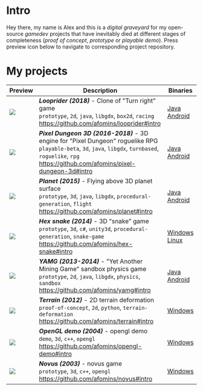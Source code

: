 # Intro
Hey there, my name is Alex and this is a *digital graveyard* for my open-source *gamedev* projects that have inevitably died at different stages of completeness 
(*proof of concept*, *prototype* or *playable demo*). Press preview icon below to navigate to corresponding project repository.

# My projects
| Preview | Description | Binaries|
| --|--|--|
| [<img src="https://github.com/afomins/main/blob/master/data/looprider.gif">](https://github.com/afomins/looprider#intro) | ***Looprider (2018)*** - Clone of "Turn right" game<br/>`prototype`, `2d`, `java`, `libgdx`, `box2d`, `racing`<br/>https://github.com/afomins/looprider#intro| [Java](https://github.com/afomins/looprider/releases/download/v0.4.0/looprider.v0.4.0.jar)</br>[Android](https://github.com/afomins/looprider/releases/download/v0.4.0/looprider.v0.4.0.apk)|
| [<img src="https://github.com/afomins/main/blob/master/data/pd3d.gif">](https://github.com/afomins/pixel-dungeon-3d#intro) | ***Pixel Dungeon 3D (2016-2018)*** - 3D engine for "Pixel Dungeon" roguelike RPG<br/>`playable-beta`, `3d`, `java`, `libgdx`, `turnbased`, `roguelike`, `rpg`<br/>https://github.com/afomins/pixel-dungeon-3d#intro| [Java](https://github.com/afomins/pixel-dungeon-3d/releases/download/v0.2.8/pd3d-v0.2.8.jar)</br>[Android](https://github.com/afomins/pixel-dungeon-3d/releases/download/v0.2.8/pd3d-v0.2.8.apk)|
| [<img src="https://github.com/afomins/main/blob/master/data/planet.gif">](https://github.com/afomins/planet#intro) | ***Planet (2015)*** - Flying above 3D planet surface<br/>`prototype`, `3d`, `java`, `libgdx`, `procedural-generation`, `flight`<br/>https://github.com/afomins/planet#intro| [Java](https://github.com/afomins/planet/releases/download/v0.1.0/planet-v0.1.0.jar)</br>[Android](https://github.com/afomins/planet/releases/download/v0.1.0/planet-v0.1.0.apk)|
| [<img src="https://github.com/afomins/main/blob/master/data/hex-snake.gif">](https://github.com/afomins/hex-snake#intro) | ***Hex snake (2014)*** - 3D "snake" game<br/>`prototype`, `3d`, `c#`, `unity3d`, `procedural-generation`, `snake-game`<br/>https://github.com/afomins/hex-snake#intro|[Windows](https://github.com/afomins/hex-snake/releases/download/v0.1.0/hex-snake-win-x86.zip)</br>[Linux](https://github.com/afomins/hex-snake/releases/download/v0.1.0/hex-snake-linux.zip)|
| [<img src="https://github.com/afomins/main/blob/master/data/yamg.gif">](https://github.com/afomins/yamg#intro) |  ***YAMG (2013-2014)*** - "Yet Another Mining Game" sandbox physics game<br/>`prototype`, `2d`, `java`, `libgdx`, `physics`, `sandbox`<br/>https://github.com/afomins/yamg#intro|[Java](https://github.com/afomins/yamg/releases/download/v0.4.0/yamg-v0.4.0.jar)</br>[Android](https://github.com/afomins/yamg/releases/download/v0.4.0/yamg-v0.4.0.apk)|
| [<img src="https://github.com/afomins/main/blob/master/data/terrain.gif">](https://github.com/afomins/terrain#intro) |  ***Terrain (2012)*** - 2D terrain deformation<br/>`proof-of-concept`, `2d`, `python`, `terrain-deformation`<br/>https://github.com/afomins/terrain#intro|[Windows](https://github.com/afomins/terrain/releases/download/v0.1.0/terrain-v0.1.0.exe)</br>|
| [<img src="https://github.com/afomins/main/blob/master/data/opengl-demo.gif">](https://github.com/afomins/opengl-demo#intro) |  ***OpenGL demo (2004)*** - opengl demo<br/>`demo`, `3d`, `c++`, `opengl`<br/>https://github.com/afomins/opengl-demo#intro|[Windows](https://github.com/afomins/opengl-demo/releases/download/v0.1.0/ogl-demo-win32.zip)</br>|
| [<img src="https://github.com/afomins/main/blob/master/data/novus.gif">](https://github.com/afomins/novus#intro) |  ***Novus (2003)*** - novus game<br/>`prototype`, `3d`, `c++`, `opengl`<br/>https://github.com/afomins/novus#intro|[Windows](https://github.com/afomins/novus/releases/download/v0.1.0/novus-win32.zip)</br>|
